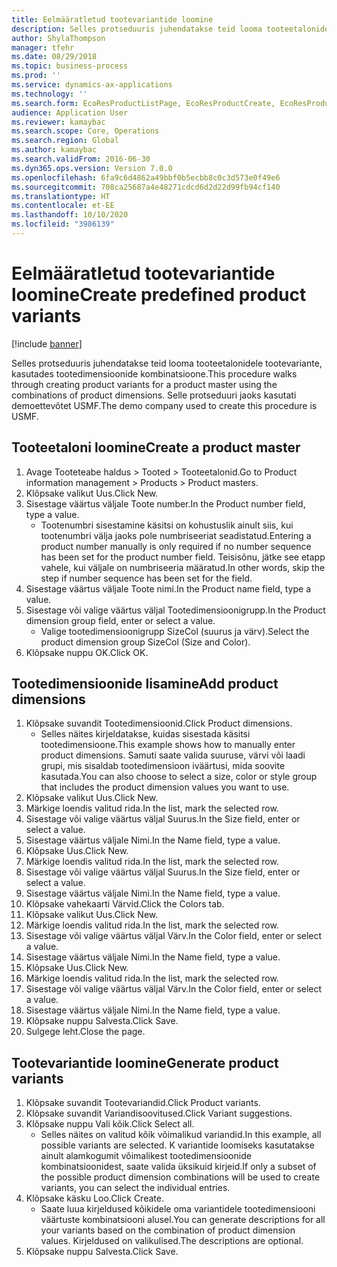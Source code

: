 ```yaml
---
title: Eelmääratletud tootevariantide loomine
description: Selles protseduuris juhendatakse teid looma tooteetalonidele tootevariante, kasutades tootedimensioonide kombinatsioone.
author: ShylaThompson
manager: tfehr
ms.date: 08/29/2018
ms.topic: business-process
ms.prod: ''
ms.service: dynamics-ax-applications
ms.technology: ''
ms.search.form: EcoResProductListPage, EcoResProductCreate, EcoResProductDetails, EcoResProductMasterDimension, EcoResProductVariants, EcoResProductVariantSuggestions, EcoResProductVariantsPendingReleaseFormPart
audience: Application User
ms.reviewer: kamaybac
ms.search.scope: Core, Operations
ms.search.region: Global
ms.author: kamaybac
ms.search.validFrom: 2016-06-30
ms.dyn365.ops.version: Version 7.0.0
ms.openlocfilehash: 6fa9c6d4862a49bbf0b5ecbb8c0c3d573e0f49e6
ms.sourcegitcommit: 708ca25687a4e48271cdcd6d2d22d99fb94cf140
ms.translationtype: HT
ms.contentlocale: et-EE
ms.lasthandoff: 10/10/2020
ms.locfileid: "3986139"
---
```

# <a name="create-predefined-product-variants"></a><span data-ttu-id="1da30-103">Eelmääratletud tootevariantide loomine</span><span class="sxs-lookup"><span data-stu-id="1da30-103">Create predefined product variants</span></span>

[!include [banner](../../includes/banner.md)]

<span data-ttu-id="1da30-104">Selles protseduuris juhendatakse teid looma tooteetalonidele tootevariante, kasutades tootedimensioonide kombinatsioone.</span><span class="sxs-lookup"><span data-stu-id="1da30-104">This procedure walks through creating product variants for a product master using the combinations of product dimensions.</span></span> <span data-ttu-id="1da30-105">Selle protseduuri jaoks kasutati demoettevõtet USMF.</span><span class="sxs-lookup"><span data-stu-id="1da30-105">The demo company used to create this procedure is USMF.</span></span>


## <a name="create-a-product-master"></a><span data-ttu-id="1da30-106">Tooteetaloni loomine</span><span class="sxs-lookup"><span data-stu-id="1da30-106">Create a product master</span></span>
1. <span data-ttu-id="1da30-107">Avage Tooteteabe haldus > Tooted > Tooteetalonid.</span><span class="sxs-lookup"><span data-stu-id="1da30-107">Go to Product information management > Products > Product masters.</span></span>
2. <span data-ttu-id="1da30-108">Klõpsake valikut Uus.</span><span class="sxs-lookup"><span data-stu-id="1da30-108">Click New.</span></span>
3. <span data-ttu-id="1da30-109">Sisestage väärtus väljale Toote number.</span><span class="sxs-lookup"><span data-stu-id="1da30-109">In the Product number field, type a value.</span></span>
    * <span data-ttu-id="1da30-110">Tootenumbri sisestamine käsitsi on kohustuslik ainult siis, kui tootenumbri välja jaoks pole numbriseeriat seadistatud.</span><span class="sxs-lookup"><span data-stu-id="1da30-110">Entering a product number manually is only required if no number sequence has been set for the product number field.</span></span> <span data-ttu-id="1da30-111">Teisisõnu, jätke see etapp vahele, kui väljale on numbriseeria määratud.</span><span class="sxs-lookup"><span data-stu-id="1da30-111">In other words, skip the step if number sequence has been set for the field.</span></span>  
4. <span data-ttu-id="1da30-112">Sisestage väärtus väljale Toote nimi.</span><span class="sxs-lookup"><span data-stu-id="1da30-112">In the Product name field, type a value.</span></span>
5. <span data-ttu-id="1da30-113">Sisestage või valige väärtus väljal Tootedimensioonigrupp.</span><span class="sxs-lookup"><span data-stu-id="1da30-113">In the Product dimension group field, enter or select a value.</span></span>
    * <span data-ttu-id="1da30-114">Valige tootedimensioonigrupp SizeCol (suurus ja värv).</span><span class="sxs-lookup"><span data-stu-id="1da30-114">Select the product dimension group SizeCol (Size and Color).</span></span>  
6. <span data-ttu-id="1da30-115">Klõpsake nuppu OK.</span><span class="sxs-lookup"><span data-stu-id="1da30-115">Click OK.</span></span>

## <a name="add-product-dimensions"></a><span data-ttu-id="1da30-116">Tootedimensioonide lisamine</span><span class="sxs-lookup"><span data-stu-id="1da30-116">Add product dimensions</span></span>
1. <span data-ttu-id="1da30-117">Klõpsake suvandit Tootedimensioonid.</span><span class="sxs-lookup"><span data-stu-id="1da30-117">Click Product dimensions.</span></span>
    * <span data-ttu-id="1da30-118">Selles näites kirjeldatakse, kuidas sisestada käsitsi tootedimensioone.</span><span class="sxs-lookup"><span data-stu-id="1da30-118">This example shows how to manually enter product dimensions.</span></span> <span data-ttu-id="1da30-119">Samuti saate valida suuruse, värvi või laadi grupi, mis sisaldab tootedimensioon iväärtusi, mida soovite kasutada.</span><span class="sxs-lookup"><span data-stu-id="1da30-119">You can also choose to select a size, color or style group that includes the product dimension values you want to use.</span></span>  
2. <span data-ttu-id="1da30-120">Klõpsake valikut Uus.</span><span class="sxs-lookup"><span data-stu-id="1da30-120">Click New.</span></span>
3. <span data-ttu-id="1da30-121">Märkige loendis valitud rida.</span><span class="sxs-lookup"><span data-stu-id="1da30-121">In the list, mark the selected row.</span></span>
4. <span data-ttu-id="1da30-122">Sisestage või valige väärtus väljal Suurus.</span><span class="sxs-lookup"><span data-stu-id="1da30-122">In the Size field, enter or select a value.</span></span>
5. <span data-ttu-id="1da30-123">Sisestage väärtus väljale Nimi.</span><span class="sxs-lookup"><span data-stu-id="1da30-123">In the Name field, type a value.</span></span>
6. <span data-ttu-id="1da30-124">Klõpsake Uus.</span><span class="sxs-lookup"><span data-stu-id="1da30-124">Click New.</span></span>
7. <span data-ttu-id="1da30-125">Märkige loendis valitud rida.</span><span class="sxs-lookup"><span data-stu-id="1da30-125">In the list, mark the selected row.</span></span>
8. <span data-ttu-id="1da30-126">Sisestage või valige väärtus väljal Suurus.</span><span class="sxs-lookup"><span data-stu-id="1da30-126">In the Size field, enter or select a value.</span></span>
9. <span data-ttu-id="1da30-127">Sisestage väärtus väljale Nimi.</span><span class="sxs-lookup"><span data-stu-id="1da30-127">In the Name field, type a value.</span></span>
10. <span data-ttu-id="1da30-128">Klõpsake vahekaarti Värvid.</span><span class="sxs-lookup"><span data-stu-id="1da30-128">Click the Colors tab.</span></span>
11. <span data-ttu-id="1da30-129">Klõpsake valikut Uus.</span><span class="sxs-lookup"><span data-stu-id="1da30-129">Click New.</span></span>
12. <span data-ttu-id="1da30-130">Märkige loendis valitud rida.</span><span class="sxs-lookup"><span data-stu-id="1da30-130">In the list, mark the selected row.</span></span>
13. <span data-ttu-id="1da30-131">Sisestage või valige väärtus väljal Värv.</span><span class="sxs-lookup"><span data-stu-id="1da30-131">In the Color field, enter or select a value.</span></span>
14. <span data-ttu-id="1da30-132">Sisestage väärtus väljale Nimi.</span><span class="sxs-lookup"><span data-stu-id="1da30-132">In the Name field, type a value.</span></span>
15. <span data-ttu-id="1da30-133">Klõpsake Uus.</span><span class="sxs-lookup"><span data-stu-id="1da30-133">Click New.</span></span>
16. <span data-ttu-id="1da30-134">Märkige loendis valitud rida.</span><span class="sxs-lookup"><span data-stu-id="1da30-134">In the list, mark the selected row.</span></span>
17. <span data-ttu-id="1da30-135">Sisestage või valige väärtus väljal Värv.</span><span class="sxs-lookup"><span data-stu-id="1da30-135">In the Color field, enter or select a value.</span></span>
18. <span data-ttu-id="1da30-136">Sisestage väärtus väljale Nimi.</span><span class="sxs-lookup"><span data-stu-id="1da30-136">In the Name field, type a value.</span></span>
19. <span data-ttu-id="1da30-137">Klõpsake nuppu Salvesta.</span><span class="sxs-lookup"><span data-stu-id="1da30-137">Click Save.</span></span>
20. <span data-ttu-id="1da30-138">Sulgege leht.</span><span class="sxs-lookup"><span data-stu-id="1da30-138">Close the page.</span></span>

## <a name="generate-product-variants"></a><span data-ttu-id="1da30-139">Tootevariantide loomine</span><span class="sxs-lookup"><span data-stu-id="1da30-139">Generate product variants</span></span>
1. <span data-ttu-id="1da30-140">Klõpsake suvandit Tootevariandid.</span><span class="sxs-lookup"><span data-stu-id="1da30-140">Click Product variants.</span></span>
2. <span data-ttu-id="1da30-141">Klõpsake suvandit Variandisoovitused.</span><span class="sxs-lookup"><span data-stu-id="1da30-141">Click Variant suggestions.</span></span>
3. <span data-ttu-id="1da30-142">Klõpsake nuppu Vali kõik.</span><span class="sxs-lookup"><span data-stu-id="1da30-142">Click Select all.</span></span>
    * <span data-ttu-id="1da30-143">Selles näites on valitud kõik võimalikud variandid.</span><span class="sxs-lookup"><span data-stu-id="1da30-143">In this example, all possible variants are selected.</span></span> <span data-ttu-id="1da30-144">K variantide loomiseks kasutatakse ainult alamkogumit võimalikest tootedimensioonide kombinatsioonidest, saate valida üksikuid kirjeid.</span><span class="sxs-lookup"><span data-stu-id="1da30-144">If only a subset of the possible product dimension combinations will be used to create variants, you can select the individual entries.</span></span>  
4. <span data-ttu-id="1da30-145">Klõpsake käsku Loo.</span><span class="sxs-lookup"><span data-stu-id="1da30-145">Click Create.</span></span>
    * <span data-ttu-id="1da30-146">Saate luua kirjeldused kõikidele oma variantidele tootedimensiooni väärtuste kombinatsiooni alusel.</span><span class="sxs-lookup"><span data-stu-id="1da30-146">You can generate descriptions for all your variants based on the combination of product dimension values.</span></span> <span data-ttu-id="1da30-147">Kirjeldused on valikulised.</span><span class="sxs-lookup"><span data-stu-id="1da30-147">The descriptions are optional.</span></span>  
5. <span data-ttu-id="1da30-148">Klõpsake nuppu Salvesta.</span><span class="sxs-lookup"><span data-stu-id="1da30-148">Click Save.</span></span>

